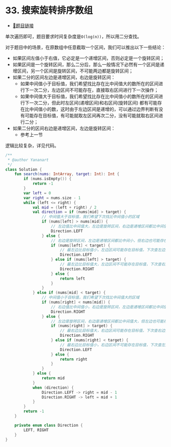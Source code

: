 # 33. 搜索旋转排序数组

- [🔗题目链接](https://leetcode-cn.com/problems/search-in-rotated-sorted-array/)

单次遍历即可，题目要求时间复杂度是`O(log(n))`，所以用二分查找。

对于题目中的场景，在原数组中任意截取一个区间，我们可以推出以下一些结论：

- 如果区间左值小于右值，它必定是一个递增区间，否则必定是一个旋转区间；
- 如果区间是一个旋转区间，那么二分后，那么一般情况下必然有一个区间是递增区间，另一个区间是旋转区间，不可能两边都是旋转区间；
- 如果二分的区间左边是递增区间，右边是旋转区间：
    - 如果中间值小于目标值，我们希望找比存在比中间值大的数所在的区间进行下一次二分，左边区间不可能存在，直接取右区间进行下一次操作；
    - 如果中间值大于目标值，我们希望找比存在比中间值小的数所在的区间进行下一次二分，但此时左区间(递增区间)和右区间(旋转区间)
      都有可能存在比中间值小的数，这时由于左边区间是递增的，可以通过边界判断有没有可能存在目标值，有可能就取左区间再次二分，没有可能就取右区间进行二分；
- 如果二分的区间右边是递增区间，左边是旋转区间：
    - 参考上一节

逻辑比较复杂，详见代码。

```kotlin
/**
 * @author Yananart
 */
class Solution {
    fun search(nums: IntArray, target: Int): Int {
        if (nums.isEmpty()) {
            return -1
        }
        var left = 0
        var right = nums.size - 1
        while (left <= right) {
            val mid = (left + right) / 2
            val direction = if (nums[mid] > target) {
                // 中间值大于目标值，我们希望下次找比中间值小的区域
                if (nums[left] > nums[mid]) {
                    // 左边值比中间值大，左边是旋转区间，右边是递增区间都比中间值大，左边有大有小，下次查左边区间
                    Direction.LEFT
                } else {
                    // 右边是旋转区间，左边是递增区间都比中间小，但右边也可能存在比中间小的
                    if (nums[left] < target) {
                        // 最左边比目标值小，左边区间可能存在目标值，下次查左边区间
                        Direction.LEFT
                    } else if (nums[left] > target) {
                        // 最左边比目标值大，左边区间不可能存在目标值，下次查右边区间
                        Direction.RIGHT
                    } else {
                        return left
                    }
                }
            } else if (nums[mid] < target) {
                // 中间值小于目标值，我们希望下次找比中间值大的区域
                if (nums[right] < nums[mid]) {
                    // 右边值比中间值小，右边是旋转区间，左边是递增区间都比中间值小，右边有大有小，下次查右边区间
                    Direction.RIGHT
                } else {
                    // 左边是旋转区间，右边是递增区间都比中间值大，但左边也可能存在比中间大的
                    if (nums[right] > target) {
                        // 最右边比目标值大，右边区间可能存在目标值，下次查右边区间
                        Direction.RIGHT
                    } else if (nums[right] < target) {
                        // 最右边比目标值小，右边区间不可能存在目标值，下次查左边区间
                        Direction.LEFT
                    } else {
                        return right
                    }
                }
            } else {
                return mid
            }
            when (direction) {
                Direction.LEFT -> right = mid - 1
                Direction.RIGHT -> left = mid + 1
            }
        }
        return -1
    }

    private enum class Direction {
        LEFT, RIGHT
    }
}
```
